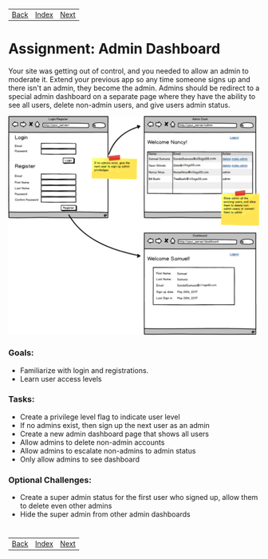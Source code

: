 <table width="100%">
    <tr>
        <td><a href="./009_Authorization.md">Back</a></td>
        <td><a href="../Index.md">Index</a></td>
        <td><a href="./011_WaterBnB.md">Next</a></td>
    </tr>
</table>

#

#   Assignment: Admin Dashboard
Your site was getting out of control, and you needed to allow an admin to moderate it. Extend your previous app so any time someone signs up and there isn't an admin, they become the admin. Admins should be redirect to a special admin dashboard on a separate page where they have the ability to see all users, delete non-admin users, and give users admin status.

<img src="./../../000_img/10_05_admindash.png">

### __Goals:__
*   Familiarize with login and registrations.
*   Learn user access levels
### __Tasks:__
*   Create a privilege level flag to indicate user level
*   If no admins exist, then sign up the next user as an admin
*   Create a new admin dashboard page that shows all users
*   Allow admins to delete non-admin accounts
*   Allow admins to escalate non-admins to admin status
*   Only allow admins to see dashboard
### __Optional Challenges:__
*   Create a super admin status for the first user who signed up, allow them to delete even other admins
*   Hide the super admin from other admin dashboards

#

[]()
<table width="100%">
    <tr>
        <td><a href="./009_Authorization.md">Back</a></td>
        <td><a href="../Index.md">Index</a></td>
        <td><a href="./011_WaterBnB.md">Next</a></td>
    </tr>
</table>